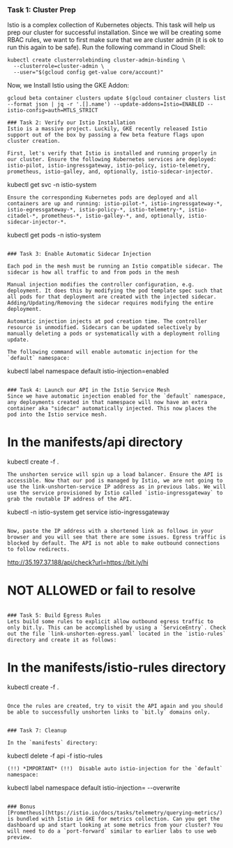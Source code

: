 ### Task 1: Cluster Prep
Istio is a complex collection of Kubernetes objects. This task will help us prep our cluster for successful installation. Since we will be creating some RBAC rules, we want to first make sure that we are cluster admin (it is ok to run this again to be safe). Run the following command in Cloud Shell:
```
kubectl create clusterrolebinding cluster-admin-binding \
  --clusterrole=cluster-admin \
  --user="$(gcloud config get-value core/account)"
```

Now, we Install Istio using the GKE Addon:
```
gcloud beta container clusters update $(gcloud container clusters list --format json | jq -r '.[].name') --update-addons=Istio=ENABLED --istio-config=auth=MTLS_STRICT

### Task 2: Verify our Istio Installation
Istio is a massive project. Luckily, GKE recently released Istio support out of the box by passing a few beta feature flags upon cluster creation.

First, let's verify that Istio is installed and running properly in our cluster. Ensure the following Kubernetes services are deployed: istio-pilot, istio-ingressgateway, istio-policy, istio-telemetry, prometheus, istio-galley, and, optionally, istio-sidecar-injector.

```
kubectl get svc -n istio-system
```
Ensure the corresponding Kubernetes pods are deployed and all containers are up and running: istio-pilot-*, istio-ingressgateway-*, istio-egressgateway-*, istio-policy-*, istio-telemetry-*, istio-citadel-*, prometheus-*, istio-galley-*, and, optionally, istio-sidecar-injector-*.
```
kubectl get pods -n istio-system
```

### Task 3: Enable Automatic Sidecar Injection

Each pod in the mesh must be running an Istio compatible sidecar. The sidecar is how all traffic to and from pods in the mesh

Manual injection modifies the controller configuration, e.g. deployment. It does this by modifying the pod template spec such that all pods for that deployment are created with the injected sidecar. Adding/Updating/Removing the sidecar requires modifying the entire deployment.

Automatic injection injects at pod creation time. The controller resource is unmodified. Sidecars can be updated selectively by manually deleting a pods or systematically with a deployment rolling update.

The following command will enable automatic injection for the `default` namespace:
```
kubectl label namespace default istio-injection=enabled
```

### Task 4: Launch our API in the Istio Service Mesh
Since we have automatic injection enabled for the `default` namespace, any deployments created in that namespace will now have an extra container aka "sidecar" automatically injected. This now places the pod into the Istio service mesh.
```
# In the manifests/api directory
kubectl create -f .
```
The unshorten service will spin up a load balancer. Ensure the API is accessible. Now that our pod is managed by Istio, we are not going to use the link-unshorten-service IP address as in previous labs. We will use the service provisioned by Istio called `istio-ingressgateway` to grab the routable IP address of the API.
```
kubectl -n istio-system get service istio-ingressgateway
```

Now, paste the IP address with a shortened link as follows in your browser and you will see that there are some issues. Egress traffic is blocked by default. The API is not able to make outbound connections to follow redirects.
```
http://35.197.37.188/api/check?url=https://bit.ly/hi
# NOT ALLOWED or fail to resolve 
```

### Task 5: Build Egress Rules
Lets build some rules to explicit allow outbound egress traffic to only bit.ly. This can be accomplished by using a `ServiceEntry`. Check out the file `link-unshorten-egress.yaml` located in the `istio-rules` directory and create it as follows:

```
# In the manifests/istio-rules directory
kubectl create -f .
```

Once the rules are created, try to visit the API again and you should be able to successfully unshorten links to `bit.ly` domains only. 


### Task 7: Cleanup

In the `manifests` directory:
```
kubectl delete -f api -f istio-rules
```
(!!) *IMPORTANT* (!!)  Disable auto istio-injection for the `default` namespace:
```
kubectl label namespace default istio-injection= --overwrite
```

### Bonus
[Prometheus](https://istio.io/docs/tasks/telemetry/querying-metrics/) is bundled with Istio in GKE for metrics collection. Can you get the dashboard up and start looking at some metrics from your cluster? You will need to do a `port-forward` similar to earlier labs to use web preview.
